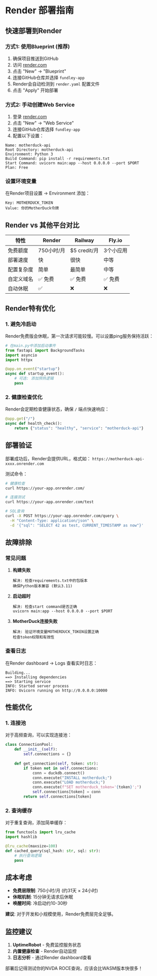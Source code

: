 # Render 部署指南

## 快速部署到Render

### 方式1: 使用Blueprint (推荐)

1. 确保项目推送到GitHub
2. 访问 [render.com](https://render.com)
3. 点击 "New" → "Blueprint" 
4. 连接GitHub仓库并选择 `fundley-app`
5. Render会自动检测到 `render.yaml` 配置文件
6. 点击 "Apply" 开始部署

### 方式2: 手动创建Web Service

1. 登录 [render.com](https://render.com)
2. 点击 "New" → "Web Service"
3. 连接GitHub仓库选择 `fundley-app`
4. 配置以下设置：

```
Name: motherduck-api
Root Directory: motherduck-api
Environment: Python 3
Build Command: pip install -r requirements.txt  
Start Command: uvicorn main:app --host 0.0.0.0 --port $PORT
Plan: Free
```

### 设置环境变量

在Render项目设置 → Environment 添加：

```
Key: MOTHERDUCK_TOKEN
Value: 你的MotherDuck令牌
```

## Render vs 其他平台对比

| 特性 | Render | Railway | Fly.io |
|------|--------|---------|--------|
| 免费额度 | 750小时/月 | $5 credit/月 | 3个小应用 |
| 部署速度 | 快 | 很快 | 中等 |
| 配置复杂度 | 简单 | 最简单 | 中等 |
| 自定义域名 | ✅ 免费 | ✅ 免费 | ✅ 免费 |
| 自动休眠 | ✅ | ❌ | ❌ |

## Render特有优化

### 1. 避免冷启动
Render免费版会休眠，第一次请求可能较慢。可以设置ping服务保持活跃：

```python
# 在main.py中添加启动事件
from fastapi import BackgroundTasks
import asyncio
import httpx

@app.on_event("startup")
async def startup_event():
    # 可选: 添加预热逻辑
    pass
```

### 2. 健康检查优化
Render会定期检查健康状态，确保 `/` 端点快速响应：

```python
@app.get("/")
async def health_check():
    return {"status": "healthy", "service": "motherduck-api"}
```

## 部署验证

部署成功后，Render会提供URL，格式如：
`https://motherduck-api-xxxx.onrender.com`

测试命令：
```bash
# 健康检查
curl https://your-app.onrender.com/

# 连接测试
curl https://your-app.onrender.com/test

# SQL查询
curl -X POST https://your-app.onrender.com/query \
  -H "Content-Type: application/json" \
  -d '{"sql": "SELECT 42 as test, CURRENT_TIMESTAMP as now"}'
```

## 故障排除

### 常见问题

1. **构建失败**
   ```
   解决: 检查requirements.txt中的包版本
   确保Python版本兼容 (默认3.11)
   ```

2. **启动超时**
   ```
   解决: 检查start command是否正确
   uvicorn main:app --host 0.0.0.0 --port $PORT
   ```

3. **MotherDuck连接失败**
   ```
   解决: 验证环境变量MOTHERDUCK_TOKEN设置正确
   检查token权限和有效性
   ```

### 查看日志
在Render dashboard → Logs 查看实时日志：
```
Building...
==> Installing dependencies
==> Starting service
INFO: Started server process
INFO: Uvicorn running on http://0.0.0.0:10000
```

## 性能优化

### 1. 连接池
对于高频查询，可以实现连接池：

```python
class ConnectionPool:
    def __init__(self):
        self.connections = {}
    
    def get_connection(self, token: str):
        if token not in self.connections:
            conn = duckdb.connect()
            conn.execute("INSTALL motherduck;")
            conn.execute("LOAD motherduck;") 
            conn.execute(f"SET motherduck_token='{token}';")
            self.connections[token] = conn
        return self.connections[token]
```

### 2. 查询缓存
对于重复查询，添加简单缓存：

```python
from functools import lru_cache
import hashlib

@lru_cache(maxsize=100)
def cached_query(sql_hash: str, sql: str):
    # 执行查询逻辑
    pass
```

## 成本考虑

- **免费层限制**: 750小时/月 (约31天 × 24小时)
- **休眠机制**: 15分钟无请求后休眠
- **唤醒时间**: 冷启动约10-30秒

**建议**: 对于开发和小规模使用，Render免费层完全足够。

## 监控建议

1. **UptimeRobot** - 免费监控服务状态
2. **内置健康检查** - Render自动监控
3. **日志分析** - 通过Render dashboard查看

部署后记得测试你的NVDA ROCE查询，应该会比WASM版本快很多！